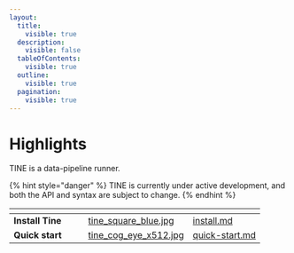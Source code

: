 ```yaml
---
layout:
  title:
    visible: true
  description:
    visible: false
  tableOfContents:
    visible: true
  outline:
    visible: true
  pagination:
    visible: true
---
```


# Highlights

TINE is a data-pipeline runner.&#x20;

{% hint style="danger" %}
TINE is currently under active development, and both the API and syntax are subject to change.
{% endhint %}



<table data-card-size="large" data-view="cards"><thead><tr><th></th><th data-hidden></th><th data-hidden></th><th data-hidden data-card-cover data-type="files"></th><th data-hidden data-card-target data-type="content-ref"></th></tr></thead><tbody><tr><td><strong>Install Tine</strong></td><td></td><td></td><td><a href=".gitbook/assets/tine_square_blue.jpg">tine_square_blue.jpg</a></td><td><a href="tine/install.md">install.md</a></td></tr><tr><td><strong>Quick start</strong></td><td></td><td></td><td><a href=".gitbook/assets/tine_cog_eye_x512.jpg">tine_cog_eye_x512.jpg</a></td><td><a href="getting-started/quick-start.md">quick-start.md</a></td></tr></tbody></table>

